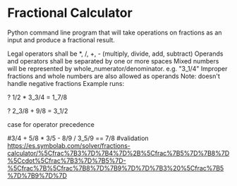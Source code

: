 # Fractional Calculator
Python command line program that will take operations on fractions as an input and produce a fractional result.

Legal operators shall be *, /, +, - (multiply, divide, add, subtract)
Operands and operators shall be separated by one or more spaces
Mixed numbers will be represented by whole_numerator/denominator. e.g. "3_1/4"
Improper fractions and whole numbers are also allowed as operands
Note: doesn't handle negative fractions
Example runs:

? 1/2 * 3_3/4
= 1_7/8
 
? 2_3/8 + 9/8
= 3_1/2


case for operator precedence

#3/4 + 5/8 * 3/5 - 8/9 / 3_5/9 == 7/8
#validation https://es.symbolab.com/solver/fractions-calculator/%5Cfrac%7B3%7D%7B4%7D%2B%5Cfrac%7B5%7D%7B8%7D%5Ccdot%5Cfrac%7B3%7D%7B5%7D-%5Cfrac%7B%5Cfrac%7B8%7D%7B9%7D%7D%7B3%20%5Cfrac%7B5%7D%7B9%7D%7D

